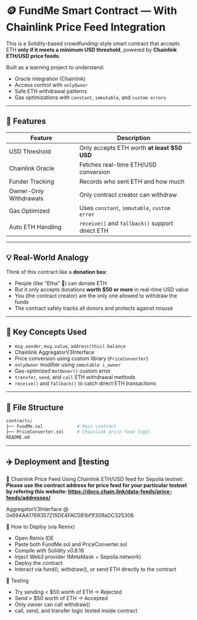 # 🪙 FundMe Smart Contract — With Chainlink Price Feed Integration

This is a Solidity-based crowdfunding-style smart contract that accepts ETH **only if it meets a minimum USD threshold**, powered by **Chainlink ETH/USD price feeds**.

Built as a learning project to understand:
- Oracle integration (Chainlink)
- Access control with `onlyOwner`
- Safe ETH withdrawal patterns
- Gas optimizations with `constant`, `immutable`, and `custom errors`

---

## 📌 Features

| Feature                       | Description                                       |
|-------------------------------|---------------------------------------------------|
| USD Threshold                 | Only accepts ETH worth **at least $50 USD**       |      
| Chainlink Oracle              | Fetches real-time ETH/USD conversion              |
| Funder Tracking               | Records who sent ETH and how much                 |
| Owner-Only Withdrawals        | Only contract creator can withdraw                |
| Gas Optimized                 | Uses `constant`, `immutable`, `custom error`      |
| Auto ETH Handling             | `receive()` and `fallback()` support direct ETH   |

---

## 💡 Real-World Analogy

Think of this contract like a **donation box**:

- People (like "Etha" 🧍) can donate ETH
- But it only accepts donations **worth $50 or more** in real-time USD value
- You (the contract creator) are the only one allowed to withdraw the funds
- The contract safely tracks all donors and protects against misuse

---

## 🧠 Key Concepts Used

- `msg.sender`, `msg.value`, `address(this).balance`
- Chainlink AggregatorV3Interface
- Price conversion using custom library (`PriceConverter`)
- `onlyOwner` modifier using `immutable i_owner`
- Gas-optimized `NotOwner()` custom error
- `transfer`, `send`, and `call` ETH withdrawal methods
- `receive()` and `fallback()` to catch direct ETH transactions

---

## 📂 File Structure

```bash
contracts/
├── FundMe.sol             # Main contract
├── PriceConverter.sol     # Chainlink price feed logic
README.md
```
---

## ✈️ Deployment and 🧪testing
🔗 Chainlink Price Feed
Using Chainlink ETH/USD feed for Sepolia testnet:
**Please use the contract address for price feed for your particular testnet by refering this website: https://docs.chain.link/data-feeds/price-feeds/addresses/**

AggregatorV3Interface @ 0x694AA1769357215DE4FAC081bf1f309aDC325306

🔧 How to Deploy (via Remix)
- Open Remix IDE
- Paste both FundMe.sol and PriceConverter.sol
- Compile with Solidity v0.8.18
- Inject Web3 provider (MetaMask + Sepolia network)
- Deploy the contract
- Interact via fund(), withdraw(), or send ETH directly to the contract

🧪 Testing
- Try sending < $50 worth of ETH → Rejected
- Send > $50 worth of ETH → Accepted
- Only owner can call withdraw()
- call, send, and transfer logic tested inside contract
